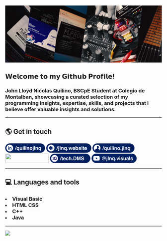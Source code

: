 


<a href="https://www.linkedin.com/in/quilinojlnq/"><img src="https://github.com/jlnqvisuals/jlnqvisuals/blob/main/grain.png?raw=true"></a>




## 𝗪𝗲𝗹𝗰𝗼𝗺𝗲 𝘁𝗼 𝗺𝘆 𝗚𝗶𝘁𝗵𝘂𝗯 𝗣𝗿𝗼𝗳𝗶𝗹𝗲!

### John Lloyd Nicolas Quilino, BSCpE Student at Colegio de Montalban, showcasing a curated selection of my programming insights, expertise, skills, and projects that I believe offer valuable insights and solutions.


-----------------------------------

<h2> 🌎 Get in touch </h1>


<a href="https://www.linkedin.com/in/quilinojlnq/"><img src="https://github.com/jlnqvisuals/Assets/blob/main/SOCMED%20ICON%20with%20TXT/SOCMED%20ICON%20with%20TXT/LinkedIn.png?raw=true" width="128" height="30"></a>
<a href="https://sites.google.com/view/jlnqvisuals"><img src="https://github.com/jlnqvisuals/Assets/blob/main/SOCMED%20ICON%20with%20TXT/SOCMED%20ICON%20with%20TXT/jlnqSites.png?raw=true" width="145" height="30"></a>
<a href="https://www.facebook.com/quilino.jlnq"><img src="https://github.com/jlnqvisuals/Assets/blob/main/SOCMED%20ICON%20with%20TXT/SOCMED%20ICON%20with%20TXT/PersonalFB.png?raw=true" width="135" height="30"></a>
<a href="https://www.facebook.com/jlnq.visuals"><img src="https://github.com/jlnqvisuals/jlnqvisuals/assets/103039933/d8dad98e-d816-4bff-87c0-1c372a9b65d4" width="140" height="30"></a>
<a href="https://www.facebook.com/Tech.DMS"><img src="https://github.com/jlnqvisuals/Assets/blob/main/SOCMED%20ICON%20with%20TXT/SOCMED%20ICON%20with%20TXT/DMSpage.png?raw=true" width="130" height="30"></a>
<a href="https://youtube.com/@jlnq.visuals"><img src="https://github.com/jlnqvisuals/Assets/blob/main/SOCMED%20ICON%20with%20TXT/SOCMED%20ICON%20with%20TXT/jlnqvisualsYT.png?raw=true" width="145" height="30"></a>


-----------------------------------

<h2> 💻 Languages and tools </h1>


<h3>
<li>Visual Basic</li>
<li>HTML CSS</li>
<li>C++</li>
<li>Java</li>
</h1>

-----------------------------------

![](https://komarev.com/ghpvc/?username=jlnqvisuals&color=blue&style=for-the-badge&label=profile_views)
